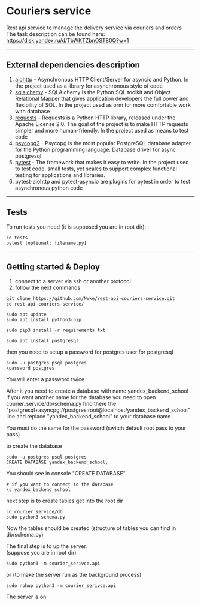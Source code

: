# Couriers service
Rest api service to manage the delivery service via couriers and orders \
The task description can be found here: https://disk.yandex.ru/d/TbWKTZbnOST80Q?w=1 

---
## External dependencies description
1. [aiohttp](https://docs.aiohttp.org/en/stable/) - Asynchronous HTTP Client/Server for asyncio 
   and Python. In the project used as a library for asynchronous style of code
2. [sqlalchemy](https://www.sqlalchemy.org/) - SQLAlchemy is the Python SQL toolkit and Object Relational Mapper 
   that gives application developers the full power and flexibility of SQL. In the project used as orm for more comfortable work with database
3. [requests](https://docs.python-requests.org/en/master/) - Requests is a Python HTTP library, released under the Apache License 2.0. The goal of the project is to make HTTP requests simpler and more human-friendly.
   In the project used as means to test code   
4. [psycopg2](https://www.psycopg.org/docs/) - Psycopg is the most popular PostgreSQL database adapter for the Python programming language. Database driver for async postgresql.
5. [pytest](https://docs.pytest.org/en/stable/) - The framework that makes it easy to 
   write. In the project used to test code. 
   small tests, yet scales to support complex functional testing for applications and libraries.
6. pytest-aiohttp and pytest-asyncio are plugins for pytest in order to test 
   asynchronous python code    
   
---
## Tests
To run tests you need (it is supposed you are in root dir):
```text
cd tests
pytest [optional: filename.py]
```
---

## Getting started & Deploy
1. connect to a server via ssh or another protocol
2. follow the next commands 
```text
git clone https://github.com/Nwke/rest-api-couriers-service.git
cd rest-api-couriers-service/

sudo apt update
sudo apt install python3-pip

sudo pip3 install -r requirements.txt

sudo apt install postgresql
```
then you need to setup a password for postgres user
for postgresql

```text
sudo -u postgres psql postgres
\password postgres
```
You will enter a password twice

After it you need to create a database
with name yandex_backend_school \
if you want another name for the database
you need to open courier_service/db/schema.py
find there the "postgresql+asyncpg://postgres:root@localhost/yandex_backend_school" line
and replace "yandex_backend_school" to your database name

You must do the same for the password (switch default root pass to your pass)

to create the database
```text
sudo -u postgres psql postgres
CREATE DATABASE yandex_backend_school;
```
You should see in console
"CREATE DATABASE"

```text
# if you want to connect to the database
\c yandex_backend_school
```

next step is to create tables
get into the root dir
```text
cd courier_service/db
sudo python3 schema.py
```
Now the tables should be created (structure
of tables you can find in db/schema.py)

The final step is to up the server: \
(suppose you are in root dir)
```text 
sudo python3 -m courier_serivce.api
```
or (to make the server run as the background process)
```text
sudo nohup python3 -m courier_serivce.api
```
The server is on

